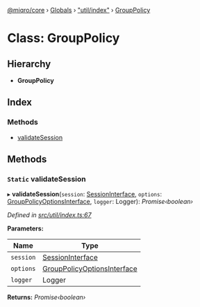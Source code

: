 [@miqro/core](../README.md) › [Globals](../globals.md) › ["util/index"](../modules/_util_index_.md) › [GroupPolicy](_util_index_.grouppolicy.md)

# Class: GroupPolicy

## Hierarchy

* **GroupPolicy**

## Index

### Methods

* [validateSession](_util_index_.grouppolicy.md#static-validatesession)

## Methods

### `Static` validateSession

▸ **validateSession**(`session`: [SessionInterface](../interfaces/_service_common_index_.sessioninterface.md), `options`: [GroupPolicyOptionsInterface](../interfaces/_util_index_.grouppolicyoptionsinterface.md), `logger`: Logger): *Promise‹boolean›*

*Defined in [src/util/index.ts:67](https://github.com/claukers/miqro-core/blob/4ce290b/src/util/index.ts#L67)*

**Parameters:**

Name | Type |
------ | ------ |
`session` | [SessionInterface](../interfaces/_service_common_index_.sessioninterface.md) |
`options` | [GroupPolicyOptionsInterface](../interfaces/_util_index_.grouppolicyoptionsinterface.md) |
`logger` | Logger |

**Returns:** *Promise‹boolean›*
